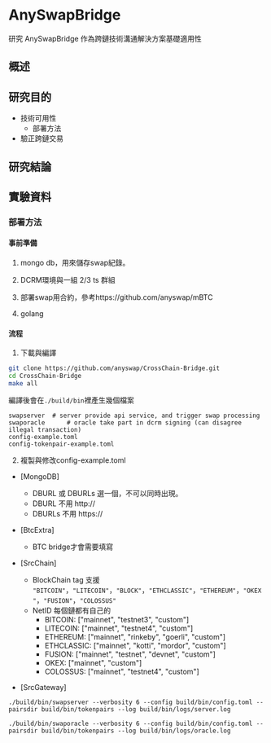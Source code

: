 # AnySwapBridge
研究 AnySwapBridge 作為跨鏈技術溝通解決方案基礎適用性

## 概述

## 研究目的
- 技術可用性
  - 部署方法
- 驗正跨鏈交易

## 研究結論

## 實驗資料

### 部署方法

#### 事前準備

1. mongo db，用來儲存swap紀錄。

2. DCRM環境與一組 2/3 ts 群組

3. 部署swap用合約，參考https://github.com/anyswap/mBTC

4. golang

#### 流程

1. 下載與編譯

```sh
git clone https://github.com/anyswap/CrossChain-Bridge.git
cd CrossChain-Bridge
make all
```

編譯後會在`./build/bin`裡產生幾個檔案

```
swapserver	# server provide api service, and trigger swap processing
swaporacle      # oracle take part in dcrm signing (can disagree illegal transaction)
config-example.toml
config-tokenpair-example.toml
```

2. 複製與修改config-example.toml

- [MongoDB]
  - DBURL 或 DBURLs 選一個，不可以同時出現。
  - DBURL 不用 http://
  - DBURLs 不用 https://

- [BtcExtra]
  - BTC bridge才會需要填寫

- [SrcChain]
  - BlockChain tag 支援 `"BITCOIN"`，`"LITECOIN"`，`"BLOCK"`，`"ETHCLASSIC"`，`"ETHEREUM"`，`"OKEX"`，`"FUSION"`，`"COLOSSUS"`
  - NetID 每個鏈都有自己的
    - BITCOIN: ["mainnet", "testnet3", "custom"]
    - LITECOIN: ["mainnet", "testnet4", "custom"]
    - ETHEREUM: ["mainnet", "rinkeby", "goerli", "custom"]
    - ETHCLASSIC: ["mainnet", "kotti", "mordor", "custom"]
    - FUSION: ["mainnet", "testnet", "devnet", "custom"]
    - OKEX: ["mainnet", "custom"]
    - COLOSSUS: ["mainnet", "testnet4", "custom"]
  
- [SrcGateway]
  



```
./build/bin/swapserver --verbosity 6 --config build/bin/config.toml --pairsdir build/bin/tokenpairs --log build/bin/logs/server.log
```

```
./build/bin/swaporacle --verbosity 6 --config build/bin/config.toml --pairsdir build/bin/tokenpairs --log build/bin/logs/oracle.log
```
